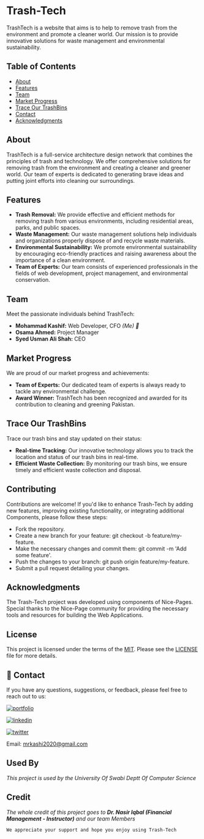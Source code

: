 # Trash-Tech

TrashTech is a website that aims is to help to remove trash from the environment and promote a cleaner world. Our mission is to provide innovative solutions for waste management and environmental sustainability.

## Table of Contents

- [About](#about)
- [Features](#features)
- [Team](#team)
- [Market Progress](#market-progress)
- [Trace Our TrashBins](#trace-our-trashbins)
- [Contact](#contact)
- [Acknowledgments](#Acknowledgments)

## About

TrashTech is a full-service architecture design network that combines the principles of trash and technology. We offer comprehensive solutions for removing trash from the environment and creating a cleaner and greener world. Our team of experts is dedicated to generating brave ideas and putting joint efforts into cleaning our surroundings.

## Features

- **Trash Removal:** We provide effective and efficient methods for removing trash from various environments, including residential areas, parks, and public spaces.
- **Waste Management:** Our waste management solutions help individuals and organizations properly dispose of and recycle waste materials.
- **Environmental Sustainability:** We promote environmental sustainability by encouraging eco-friendly practices and raising awareness about the importance of a clean environment.
- **Team of Experts:** Our team consists of experienced professionals in the fields of web development, project management, and environmental conservation.

## Team

Meet the passionate individuals behind TrashTech:

- **Mohammad Kashif:** Web Developer, CFO _(Me) 🤩_
- **Osama Ahmed:** Project Manager
- **Syed Usman Ali Shah:** CEO

## Market Progress

We are proud of our market progress and achievements:

- **Team of Experts:** Our dedicated team of experts is always ready to tackle any environmental challenge.
- **Award Winner:** TrashTech has been recognized and awarded for its contribution to cleaning and greening Pakistan.

## Trace Our TrashBins

Trace our trash bins and stay updated on their status:

- **Real-time Tracking:** Our innovative technology allows you to track the location and status of our trash bins in real-time.
- **Efficient Waste Collection:** By monitoring our trash bins, we ensure timely and efficient waste collection and disposal.


## Contributing
Contributions are welcome! If you'd like to enhance Trash-Tech by adding new features, improving existing functionality, or integrating additional Components, please follow these steps:

- Fork the repository.
- Create a new branch for your feature: git checkout -b feature/my-feature.
- Make the necessary changes and commit them: git commit -m 'Add some feature'.
- Push the changes to your branch: git push origin feature/my-feature.
- Submit a pull request detailing your changes.

## Acknowledgments

The Trash-Tech project was developed using components of Nice-Pages. Special thanks to the Nice-Page community for providing the necessary tools and resources for building the Web Applications.


## License

This project is licensed under the terms of the [MIT](LICENSE). Please see the [LICENSE](LICENSE) file for more details.


## 🔗 Contact
If you have any questions, suggestions, or feedback, please feel free to reach out to us:

[![portfolio](https://img.shields.io/badge/my_portfolio-000?style=for-the-badge&logo=ko-fi&logoColor=white)](https://dribbble.com/Kashif420)

[![linkedin](https://img.shields.io/badge/linkedin-0A66C2?style=for-the-badge&logo=linkedin&logoColor=white)](https://www.linkedin.com/in/mr-kashif-442146214/)

[![twitter](https://img.shields.io/badge/twitter-1DA1F2?style=for-the-badge&logo=twitter&logoColor=white)](https://twitter.com/KaxhifKhan)

Email: mrkashi2020@gmail.com

## Used By

*This project is used by the University Of Swabi Deptt Of Computer Science*

## Credit
*The whole credit of this project goes to __Dr. Nasir Iqbal (Financial Management  - Instructor)__  and our team Members*

`We appreciate your support and hope you enjoy using Trash-Tech`
